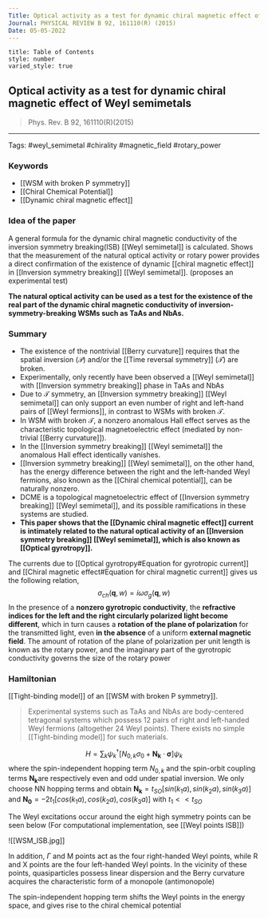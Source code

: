 ```yaml
---
Title: Optical activity as a test for dynamic chiral magnetic effect of Weyl semimetals
Journal: PHYSICAL REVIEW B 92, 161110(R) (2015)
Date: 05-05-2022
---
```

```toc
title: Table of Contents
style: number
varied_style: true
```

## Optical activity as a test for dynamic chiral magnetic effect of Weyl semimetals 
>Phys. Rev. B 92, 161110(R)(2015)
----

Tags: #weyl_semimetal #chirality #magnetic_field #rotary_power

### Keywords 
- [[WSM with broken P symmetry]]
- [[Chiral Chemical Potential]] 
- [[Dynamic chiral magnetic effect]]

### Idea of the paper 
A general formula for the dynamic chiral magnetic conductivity of the inversion symmetry breaking(ISB) [[Weyl semimetal]] is calculated. Shows that the measurement of the natural optical activity or rotary power provides a direct confirmation of the existence of dynamic [[chiral magnetic effect]] in [[Inversion symmetry breaking]] [[Weyl semimetal]]. (proposes an experimental test)

**The natural optical activity can be used as a test for the existence of the real part of the dynamic chiral magnetic conductivity of inversion-symmetry-breaking WSMs such as TaAs and NbAs.**

### Summary
- The existence of the nontrivial [[Berry curvature]] requires that the spatial inversion ($\mathcal{P}$) and/or the [[Time reversal symmetry]] ($\mathcal{T}$) are broken.
- Experimentally, only recently have been observed a [[Weyl semimetal]] with [[Inversion symmetry breaking]] phase in TaAs and NbAs
- Due to $\mathcal{T}$ symmetry, an [[Inversion symmetry breaking]] [[Weyl semimetal]] can only support an even number of right and left-hand pairs of [[Weyl fermions]], in contrast to WSMs with broken  $\mathcal{T}$.
- In WSM with broken $\mathcal{T}$, a nonzero anomalous Hall effect serves as the characteristic topological magnetoelectric effect (mediated by non-trivial [[Berry curvature]]).
- In the [[Inversion symmetry breaking]] [[Weyl semimetal]] the anomalous Hall effect identically vanishes.
- [[Inversion symmetry breaking]] [[Weyl semimetal]], on the other hand, has the energy difference between the right and the left-handed Weyl fermions, also known as the [[Chiral chemical potential]], can be naturally nonzero. 
- DCME is a topological magnetoelectric effect of [[Inversion symmetry breaking]] [[Weyl semimetal]], and its possible ramifications in these systems are studied. 
- **This paper shows that the [[Dynamic chiral magnetic effect]] current is intimately related to the natural optical activity of an [[Inversion symmetry breaking]] [[Weyl semimetal]], which is also known as [[Optical gyrotropy]].**

The currents due to [[Optical gyrotropy#Equation for gyrotropic current]] and [[Chiral magnetic effect#Equation for chiral magnetic current]] gives us the following relation,
$$\sigma_{ch}(\textbf{q},w) = i\omega \sigma_g(\textbf{q},w)$$
In the presence of a **nonzero gyrotropic conductivity**, the **refractive indices for the left and the right circularly polarized light become different**, which in turn causes a **rotation of the plane of polarization** for the transmitted light, even **in the absence** of a uniform **external magnetic field**. The amount of rotation of the plane of polarization per unit length is known as the rotary power, and the imaginary part of the gyrotropic conductivity governs the size of the rotary power

### Hamiltonian 
[[Tight-binding model]] of an [[WSM with broken P symmetry]].
>Experimental systems such as TaAs and NbAs are body-centered tetragonal systems which possess 12 pairs of right and left-handed Weyl fermions (altogether 24 Weyl points). There exists no simple [[Tight-binding model]] for such materials. 

$$H = \sum_k \psi_k^\dagger[N_{0,k}\sigma_0 + \mathbf{N_k}\cdot\mathbf{\sigma}]\psi_k$$
where the spin-independent hopping term $N_{0,k}$ and the spin-orbit coupling terms $\mathbf{N_k}$are respectively even and odd under spatial inversion.  We only choose NN hopping terms and obtain $\mathbf{N_k} = t_{SO}[sin(k_1a),sin(k_2a),sin(k_3a)]$ and $\mathbf{N_0} = -2t_1[cos(k_1a),cos(k_2a),cos(k_3a)]$ with $t_1 << t_{SO}$

The Weyl excitations occur around the eight high symmetry points can be seen below (For computational implementation, see [[Weyl points ISB]])

![[WSM_ISB.jpg]]

In addition, $\Gamma$ and M points act as the four right-handed Weyl points, while R and X points are the four left-handed Weyl points. In the vicinity of these points, quasiparticles possess linear dispersion and the Berry curvature acquires the characteristic form of a monopole (antimonopole)

The spin-independent hopping term shifts the Weyl points in the energy space, and gives rise to the chiral chemical potential